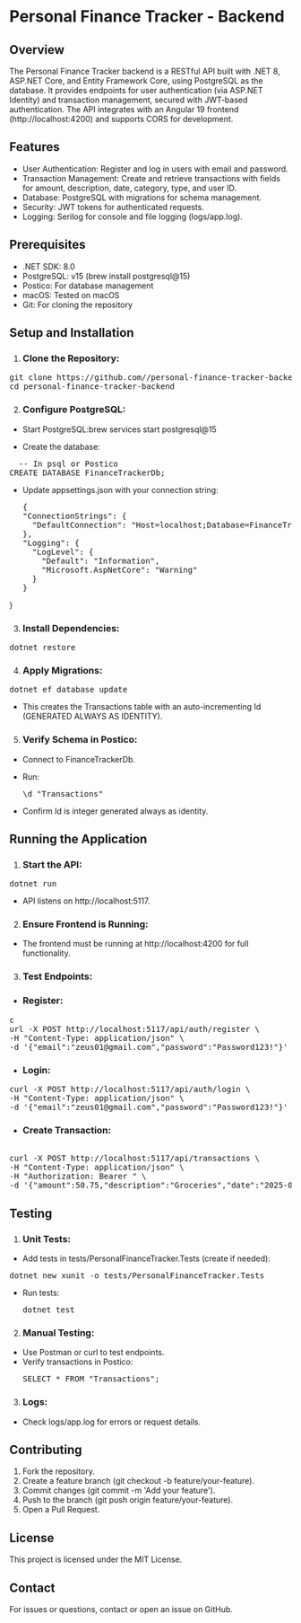 # Personal Finance Tracker - Backend

## Overview
The Personal Finance Tracker backend is a RESTful API built with .NET 8, ASP.NET Core, and Entity Framework Core, using PostgreSQL as the database. It provides endpoints for user authentication (via ASP.NET Identity) and transaction management, secured with JWT-based authentication. The API integrates with an Angular 19 frontend (http://localhost:4200) and supports CORS for development.

## Features

* User Authentication: Register and log in users with email and password.
* Transaction Management: Create and retrieve transactions with fields for amount, description, date, category, type, and user ID.
* Database: PostgreSQL with migrations for schema management.
* Security: JWT tokens for authenticated requests.
* Logging: Serilog for console and file logging (logs/app.log).

## Prerequisites

* .NET SDK: 8.0
* PostgreSQL: v15 (brew install postgresql@15)
* Postico: For database management
* macOS: Tested on macOS
* Git: For cloning the repository

## Setup and Installation

1. ### Clone the Repository:
<pre>git clone https://github.com/<your-username>/personal-finance-tracker-backend.git
cd personal-finance-tracker-backend</pre>


2. ### Configure PostgreSQL:

* Start PostgreSQL:brew services start postgresql@15


* Create the database:
<pre>  -- In psql or Postico
CREATE DATABASE FinanceTrackerDb;</pre>


* Update appsettings.json with your connection string:
  <pre>
  {
  "ConnectionStrings": {
    "DefaultConnection": "Host=localhost;Database=FinanceTrackerDb;Username=postgres;Password=your-password"
  },
  "Logging": {
    "LogLevel": {
      "Default": "Information",
      "Microsoft.AspNetCore": "Warning"
    }
  }
}
</pre>



3. ### Install Dependencies:
<pre>dotnet restore</pre>


4. ### Apply Migrations:
<pre>dotnet ef database update</pre>


* This creates the Transactions table with an auto-incrementing Id (GENERATED ALWAYS AS IDENTITY).


5. ### Verify Schema in Postico:

* Connect to FinanceTrackerDb.
* Run:
  <pre>\d "Transactions"</pre>


* Confirm Id is integer generated always as identity.



## Running the Application

1. ### Start the API:
<pre>dotnet run </pre>


* API listens on http://localhost:5117.


2. ### Ensure Frontend is Running:

* The frontend must be running at http://localhost:4200 for full functionality.


3. ### Test Endpoints:

* ### Register:
<pre>c
url -X POST http://localhost:5117/api/auth/register \
-H "Content-Type: application/json" \
-d '{"email":"zeus01@gmail.com","password":"Password123!"}'
</pre>


* ### Login:
<pre>
curl -X POST http://localhost:5117/api/auth/login \
-H "Content-Type: application/json" \
-d '{"email":"zeus01@gmail.com","password":"Password123!"}'
</pre>


* ### Create Transaction:
<pre>  
curl -X POST http://localhost:5117/api/transactions \
-H "Content-Type: application/json" \
-H "Authorization: Bearer <your-jwt-token>" \
-d '{"amount":50.75,"description":"Groceries","date":"2025-05-17","category":"Food","type":"Expense"}'
</pre>





## Testing

1. ### Unit Tests:

* Add tests in tests/PersonalFinanceTracker.Tests (create if needed):
<pre>
dotnet new xunit -o tests/PersonalFinanceTracker.Tests
</pre>

* Run tests:
  <pre>
  dotnet test
  </pre>




2. ### Manual Testing:

* Use Postman or curl to test endpoints.
* Verify transactions in Postico:
  <pre>
  SELECT * FROM "Transactions";
  </pre>




3. ### Logs:

* Check logs/app.log for errors or request details.



## Contributing

1. Fork the repository.
2. Create a feature branch (git checkout -b feature/your-feature).
3. Commit changes (git commit -m 'Add your feature').
4. Push to the branch (git push origin feature/your-feature).
5. Open a Pull Request.

## License
This project is licensed under the MIT License.

## Contact
For issues or questions, contact <your-email> or open an issue on GitHub.
